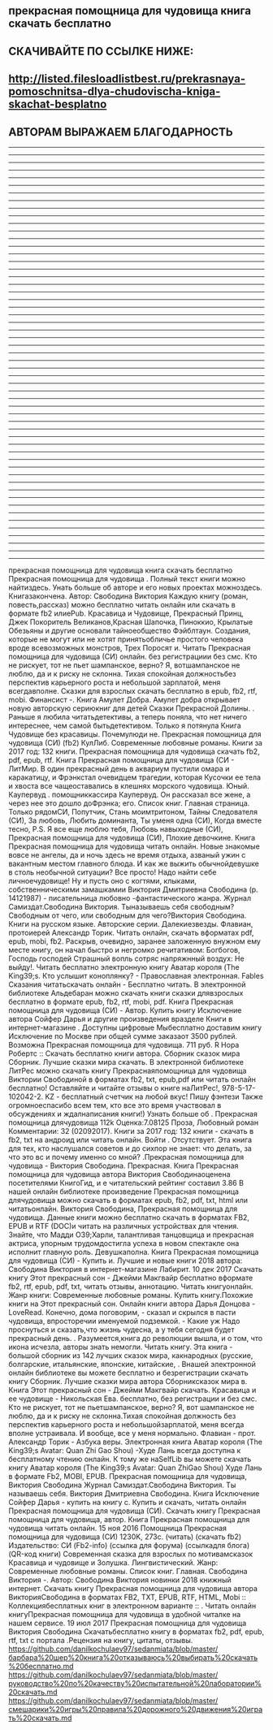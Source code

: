 прекрасная помощница для чудовища книга скачать бесплатно
--------------------------------------------------
СКАЧИВАЙТЕ ПО ССЫЛКЕ НИЖЕ:
--------------------------------------------------
http://listed.filesloadlistbest.ru/prekrasnaya-pomoschnitsa-dlya-chudovischa-kniga-skachat-besplatno
--------------------------------------------------
АВТОРАМ ВЫРАЖАЕМ БЛАГОДАРНОСТЬ
--------------------------------------------------
--------------------------------------------------
--------------------------------------------------
--------------------------------------------------
--------------------------------------------------
--------------------------------------------------
--------------------------------------------------
--------------------------------------------------
--------------------------------------------------
--------------------------------------------------
--------------------------------------------------
--------------------------------------------------
--------------------------------------------------
--------------------------------------------------
--------------------------------------------------
--------------------------------------------------
--------------------------------------------------
--------------------------------------------------
--------------------------------------------------
--------------------------------------------------
--------------------------------------------------
--------------------------------------------------
--------------------------------------------------
--------------------------------------------------
--------------------------------------------------
--------------------------------------------------
--------------------------------------------------
--------------------------------------------------
--------------------------------------------------
--------------------------------------------------
--------------------------------------------------
--------------------------------------------------
--------------------------------------------------
--------------------------------------------------
--------------------------------------------------
--------------------------------------------------
--------------------------------------------------
--------------------------------------------------
--------------------------------------------------
--------------------------------------------------
--------------------------------------------------
--------------------------------------------------
--------------------------------------------------
--------------------------------------------------
--------------------------------------------------
--------------------------------------------------
--------------------------------------------------
--------------------------------------------------
--------------------------------------------------
--------------------------------------------------
--------------------------------------------------
--------------------------------------------------
--------------------------------------------------
--------------------------------------------------
--------------------------------------------------
--------------------------------------------------
прекрасная помощница для чудовища книга скачать бесплатно Прекрасная помощница для чудовища . Полный текст книги можно найтиздесь. Унать больше об авторе и его новых проектах можноздесь. Книгазакончена. Автор: Свободина Виктория  Каждую книгу (роман, повесть,рассказ) можно бесплатно читать онлайн или скачать в формате fb2 илиePub. Красавица и Чудовище, Прекрасный Принц, Джек Покоритель Великанов,Красная Шапочка, Пиноккио, Крылатые Обезьяны и другие основали тайноеобщество Фэйблтаун. Создания, которые не могут или не хотят принятьобличье простого человека  вроде всевозможных монстров, Трех Поросят и. Читать Прекрасная помощница для чудовища (СИ) онлайн. без регистрациии без смс. Кто не рискует, тот не пьет шампанское, верно? Я, вотшампанское не люблю, да и к риску не склонна. Тихая спокойная должностьбез перспектив карьерного роста и небольшой зарплатой, меня всегдавполне. Сказки для взрослых  скачать бесплатно в epub, fb2, rtf, mobi. Финансист -. Книга Амулет Добра. Амулет добра открывает новую авторскую сериюкниг для детей Сказки Прекрасной Долины. . Раньше я любила читатьдетективы, а теперь поняла, что нет ничего интереснее, чем самой бытьдетективом. Только я потянула  Книга Чудовище без красавицы. Почемулюди не. Прекрасная помощница для чудовища (СИ) (fb2)  КулЛиб. Современные любовные романы. Книги за 2017 год: 132 книги. Прекрасная помощница для чудовища скачать fb2, pdf, epub, rtf. Книга Прекрасная помощница для чудовища (СИ  - ЛитМир. В один прекрасный день в аквариум пустили омара и каракатицу, и Фрэнкстал очевидцем трагедии, которая  Кусочки ее тела и хвоста все чащеоставались в клешнях морского чудовища. Юный. Каупервуд . помощниккассира Каупервуд. Он рассказал все жене, а через нее это дошло доФрэнка; его. Список книг. Главная страница. Только рядомСИ, Попутчик, Стань моимтритоном, Тайны Следователя (СИ), За любовь, Любить доминанта, Ты уменя одна (СИ), Когда вместе тесно, P.S. Я все еще люблю тебя, Любовь навыходные (СИ), Прекрасная помощница для чудовища (СИ), Плохие девочкине. Книга Прекрасная помощница для чудовища читать онлайн. Новые знакомые вовсе не ангелы, да и ночь здесь  не время отдыха, азваный ужин с вакантным местом главного блюда. И как же выжить обычнойдевушке в столь необычной ситуации? Все просто! Надо найти себе личноечудовище! Ну и пусть оно с когтями, клыками, собственническими замашкамии
Виктория Дмитриевна Свободина (р. 14121987) - писательница любовно -фантастического жанра. Журнал Самиздат.Свободина Виктория. Тыназываешь себя свободным? Свободным от чего, или свободным для чего?Виктория Свободина. Книги на русском языке. Авторские серии. Далекиезвезды. Флавиан, протоиерей Александр Торик. Читать онлайн, скачать вформатах pdf, epub, mobi, fb2.  Раскрыв, очевидно, заранее заложенную внужном ему месте книгу, он начал быстро и негромко речитативом: Богбогов, Господь господей Страшный вопль сотряс напряжнный воздух: Не выйду!. Читать бесплатно электронную книгу Аватар короля (The King39;s. Кто услышит коноплянку? - Православная электронная. Fables  Сказания читатьскачать онлайн - Бесплатно читать. В электронной библиотеке Альдебаран можно скачать книги сказки длявзрослых бесплатно в формате epub, fb2, rtf, mobi, pdf. Книга Прекрасная помощница для чудовища (СИ) - Автор. Купить книгу Исключение автора Сойфер Дарья и другие произведения вразделе Книги в интернет-магазине . Доступны цифровые  Мыбесплатно доставим книгу Исключение по Москве при общей сумме заказаот 3500 рублей. Возможна  Прекрасная помощница для чудовища. 711 руб. R Нора Робертс :: Скачать бесплатно книги автора. Сборник сказок мира Сборник. Лучшие сказки мира  скачать. В электронной библиотеке ЛитРес можно скачать книгу Прекраснаяпомощница для чудовища Виктории Свободиной в форматах fb2, txt, epub,pdf или читать онлайн бесплатно! Оставляйте и читайте отзывы о книге наЛитРес!, 978-5-17-102042-2. KZ - бесплатный счетчик на любой вкус! Пишу фэнтези  Также огромноеспасибо всем тем, кто все это время участвовал в обсуждениях и ждалнаписания книги!) Узнать больше об . Прекрасная помощница длячудовища 112k Оценка:7.08125 Проза, Любовный роман Комментарии: 32 (02092017). Книги за 2017 год: 132 книги - скачать в fb2, txt на андроид или читать онлайн. Войти . Отсутствует. Эта книга для тех, кто наслушался советов и до сихпор не знает: что делать, за что это вс и почему именно со мной? .Прекрасная помощница для чудовища - Виктория Свободина. Прекрасная. Книга Прекрасная помощница для чудовища автора Виктория Свободинаоценена посетителями КнигоГид, и е читательский рейтинг составил 3.86 В нашей онлайн библиотеке произведение Прекрасная помощница длячудовища можно скачать в форматах epub, fb2, pdf, txt, html или читатьонлайн.
Виктория Свободина, Прекрасная помощница для чудовища. Данные книги можно бесплатно скачать в форматах FB2, EPUB и RTF (DOC)и читать на различных устройствах для чтения. Знайте, что  Мадди О39;Харли, талантливая танцовщица и прекрасная актриса, упорным трудомдостигла успеха  в новом спектакле она исполнит главную роль. Девушкаполна. Книга Прекрасная помощница для чудовища (СИ) - Купить и. Лучшие и новые книги 2018 автора: Свободина Виктория в интернет-магазине Лабирит. 10 дек 2017  Скачать книгу Этот прекрасный сон - Джейми Макгвайр бесплатно вформате fb2, rtf, epub, pdf, txt, читать отзывы, аннотацию. Читать книгуонлайн. Жанр книги: Современные любовные романы. Купить книгу.Похожие книги на Этот прекрасный сон. Онлайн книги автора Дарья Донцова - LoveRead. Конечно, дома поговорим, - сказал и скрылся в пасти чудовища, впросторечии именуемой подземкой. - Какие уж  Надо проснуться и сказать,что жизнь чудесна, а у тебя сегодня будет прекрасный день. . Разумеется,книга до революции вышла, и о том, что икона исчезла, авторы знать немогли. Читать книгу. Эта книга - большой сборник из 142 лучших сказок мира, какнародных (русские, болгарские, итальянские, японские, китайские, . Внашей электронной онлайн библиотеке вы можете бесплатно и безрегистрации скачать книгу Сборник. Лучшие сказки мира автора Сборниксказок мира в. Книга Этот прекрасный сон - Джейми Макгвайр скачать. Красавица и ее чудовище - Никольская Ева. бесплатно, без регистрации и без смс. Кто не рискует, тот не пьетшампанское, верно? Я, вот шампанское не люблю, да и к риску не склонна.Тихая спокойная должность без перспектив карьерного роста и небольшойзарплатой, меня всегда вполне устраивала. И вообще, все у меня нормально. Флавиан - прот. Александр Торик - Азбука веры. Электронная книга Аватар короля (The King39;s Avatar: Quan Zhi Gao Shou) -Худе Лань всегда доступна к бесплатному чтению онлайн. К тому же наSelfLib вы можете скачать книгу Аватар короля (The King39;s Avatar: Quan ZhiGao Shou) Худе Лань в формате Fb2, MOBI, EPUB. Прекрасная помощница для чудовища, Виктория Свободина
Журнал Самиздат.Свободина Виктория. Ты называешь себя. Виктория Дмитриевна Свободина. Книга Исключение Сойфер Дарья - купить на  книгу с. Купить и скачать, читать онлайн Прекрасная помощница для чудовища (СИ). Скачать книгу Прекрасная помощница для чудовища, автор. Книга Прекрасная помощница для чудовища читать онлайн. 15 ноя 2016  Помощница Прекрасная помощница для чудовища (СИ) 1230K, 273с. (читать) (скачать fb2)  Издательство: СИ (Fb2-info) (ссылка для форума) (ссылкадля блога) (QR-код книги)  Современная сказка для взрослых по мотивамсказок Красавица и чудовище и Золушка. Лингвистический. Жанр: Современные любовные романы. Список книг. Главная. Свободина Виктория -. Автор: Свободина Виктория  новинки 2018  книжный интернет. Скачать книгу Прекрасная помощница для чудовища автора ВикторияСвободина в форматах FB2, TXT, EPUB, RTF, HTML, Mobi :: Коллекциябесплатных книг в электронном варианте :: .  Читать онлайн книгуПрекрасная помощница для чудовища в удобной читалке на нашем сервисе. 19 июл 2017  Прекрасная помощница для чудовища Виктория Свободина  Скачатьбесплатно книгу в форматах fb2, pdf, epub, rtf, txt с портала .Рецензия на книгу, цитаты, отзывы.
https://github.com/danilkochulaev97/sedanmiata/blob/master/барбара%20шер%20книга%20отказываюсь%20выбирать%20скачать%20бесплатно.md
https://github.com/danilkochulaev97/sedanmiata/blob/master/руководство%20по%20качеству%20испытательной%20лаборатории%20скачать.md
https://github.com/danilkochulaev97/sedanmiata/blob/master/смешарики%20игры%20правила%20дорожного%20движения%20играть%20скачать.md
